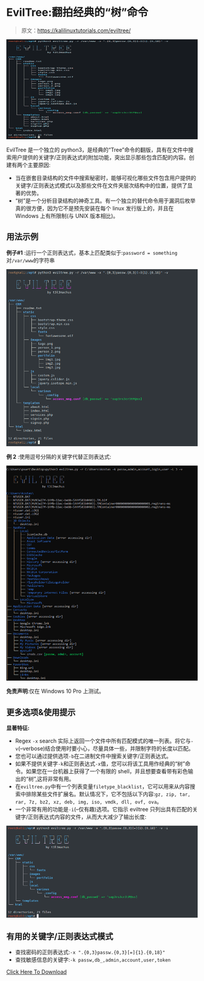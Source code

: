 # EvilTree:翻拍经典的“树”命令

> 原文：<https://kalilinuxtutorials.com/eviltree/>

[![](img/a05e2cfb3a9bcdf375eb6cc07dc48243.png)](https://blogger.googleusercontent.com/img/b/R29vZ2xl/AVvXsEiy42ZVe4NnjK9AjPUxS90BsTowRwJ6poLauCx9Q_mDR_PcttYedZQG5cGXHRaGdQQZ07J6d0AC6LyL7GKtFn9kKO00L50YMVF7La77VxP8tZupGxuWEk8h2w6liMz1h_4_8Gw_xLlWesuJmzzvhykWCxIKaBvHgTp14O59RbPQGT0KvwQL3m0dSjaC/s728/EvilTree1.png)

EvilTree 是一个独立的 python3，是经典的“Tree”命令的翻版，具有在文件中搜索用户提供的关键字/正则表达式的附加功能，突出显示那些包含匹配的内容。创建有两个主要原因:

*   当在嵌套目录结构的文件中搜索秘密时，能够可视化哪些文件包含用户提供的关键字/正则表达式模式以及那些文件在文件夹层次结构中的位置，提供了显著的优势。
*   “树”是一个分析目录结构的神奇工具。有一个独立的替代命令用于漏洞后枚举真的很方便，因为它不是预先安装在每个 linux 发行版上的，并且在 Windows 上有所限制(与 UNIX 版本相比)。

## 用法示例

**例子#1** :运行一个正则表达式，基本上匹配类似于:`password = something`对`/var/www`的字符串

![](img/6af9db66494ee5d0e8fe0537f1f01b1a.png)

**例 2** :使用逗号分隔的关键字代替正则表达式:

![](img/dcd9a212af8aa6baa2e29a670c348217.png)

**免责声明**:仅在 Windows 10 Pro 上测试。

## 更多选项&使用提示

**显著特征:**

*   Regex `-x` search 实际上返回一个文件中所有匹配模式的唯一列表。将它与`-v`(–verbose)结合使用时要小心，尽量具体一些，并限制字符的长度以匹配。
*   您也可以通过提供选项`-b`在二进制文件中搜索关键字/正则表达式。
*   如果不提供关键字`-k`和正则表达式`-x`值，您可以将该工具用作经典的“树”命令。如果您在一台机器上获得了一个有限的 shell，并且想要查看带有彩色输出的“树”,这将非常有用。
*   在`eviltree.py`中有一个列表变量`filetype_blacklist`，它可以用来从内容搜索中排除某些文件扩展名。默认情况下，它不包括以下内容:`gz, zip, tar, rar, 7z, bz2, xz, deb, img, iso, vmdk, dll, ovf, ova`。
*   一个非常有用的功能是`-i`(–仅有趣)选项。它指示 eviltree 只列出具有匹配的关键字/正则表达式内容的文件，从而大大减少了输出长度:

![](img/3787f1a4c1b0b94ea574024f90ed2b01.png)

## 有用的关键字/正则表达式模式

*   查找密码的正则表达式:`-x ".{0,3}passw.{0,3}[=]{1}.{0,18}"`
*   查找敏感信息的关键字:`-k passw,db_,admin,account,user,token`

[Click Here To Download](https://github.com/t3l3machus/eviltree)